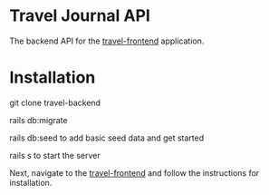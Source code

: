 # Travel Journal API
The backend API for the [travel-frontend](https://github.com/brookebryski/travel-frontend.git) application.

# Installation

git clone travel-backend

rails db:migrate

rails db:seed to add basic seed data and get started

rails s to start the server

Next, navigate to the [travel-frontend](https://github.com/brookebryski/travel-frontend.git) and follow the instructions for installation. 
